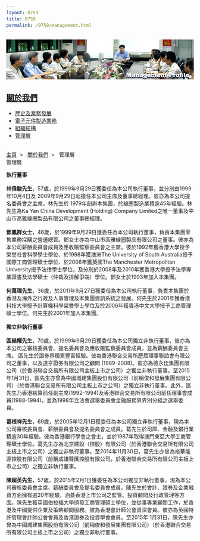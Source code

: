 ```yaml
--- 
layout: 0759 
title: 0759
permalink: /0759/management.html
---
```

<div class="bannerWrap">
   <img src="/dist/assets/0759/img/Management.jpg">
</div>
<div class="contentWrap">
   <div class="leftMenuWrap">
      <div class="leftHeader">
         <h2><a href="about.php">關於我們</a></h2>
      </div>
      <ul class="leftMenu">
         <li><a href="history.php">歷史及業務發展</a></li>
         <li><a href="Manufacturing.php">電子元件製造業務</a></li>
         <li><a href="organization.php">組織結構</a></li>
         <li><a href="management.php">管理層</a></li>
      </ul>
   </div>
   <div class="rightContent">
      <div id="body_right">
         <br>
         <div class="locationBar">
            <a id="link_Home" href="index.aspx?lang=cht">主頁</a>&nbsp;&nbsp;&gt;&nbsp;&nbsp;
            <a id="link_Home" href="about.php">關於我們</a>&nbsp;&nbsp;&gt;&nbsp;&nbsp;
            <span id="l_ContactUs">管理層</span>
         </div>
         <div class="title">
            <span id="l_Hb">管理層</span>
         </div>
         <div>
            <p><strong>執行董事</strong>
               <br>
               <br>
               <strong>林偉駿先生</strong>，57歲，於1999年9月29日獲委任為本公司執行董事，並分別由1999年10月4日及 2009年9月29日起擔任本公司主席及董事總經理。彼亦為本公司提名委員會之主席。林先生於 1979年創辦本集團，於線圈製造業積逾45年經驗。林先生為Ka Yan China Development (Holding) Company Limited之唯一董事及中山市高雅線圈製品有限公司之董事總經理。
               <br>
               <br>
               <strong>鄧鳳群女士</strong>，46歲，於1999年9月29日獲委任為本公司執行董事，負責本集團零售業務採購之營運總管。鄧女士亦為中山市高雅線圈製品有限公司之董事。彼亦為本公司薪酬委員會成員及應收賬監察委員會之主席。彼於1992年獲香港大學授予榮譽社會科學學士學位、於1998年獲澳洲The University of South Australia授予國際工商管理碩士學位、於2006年獲英國The Manchester Metropolitan University授予法律學士學位，及分別於2008年及2010年獲香港大學授予法學專業證書及法學碩士（仲裁及排解爭端）學位。鄧女士於1993年加入本集團。
               <br>
               <br>
               <strong>何萬理先生</strong>，36歲，於2011年9月27日獲委任為本公司執行董事，負責本集團於香港及海外之行政及人事管理及本集團資訊系統之發展。何先生於2001年獲香港科技大學授予計算機科學榮譽學士學位及於2006年獲香港中文大學授予工商管理碩士學位。何先生於2001年加入本集團。
               <br>
               <br>
               <strong>獨立非執行董事</strong>
               <br>
               <br>
               <strong>區燊耀先生</strong>，70歲，於1999年9月29日獲委任為本公司獨立非執行董事，彼亦為本公司之審核委員會、提名委員會及應收賬監察委員會成員，並為薪酬委員會主席。
               區先生於證券界積累豐富經驗。彼為香港聯合交易所歷屆理事聯誼會有限公司之董事，以及道亨證券有限公司之顧問 (1989-2008)。彼亦為德永佳集團有限公司（於香港聯合交易所有限公司主板上市之公司）之獨立非執行董事。至2015年1月31日，區先生亦曾為中國城建集團股份有限公司（前稱俊和發展集團有限公司）（於香港聯合交易所有限公司主板上市之公司）之獨立非執行董事。此外，區先生乃香港結算前任副主席(1992-1994)及香港聯合交易所有限公司前任理事會成員(1988-1994)，並為1998年立法會選舉委員會金融服務界界別分組之選舉委員。
               <br>
               <br>
               <strong>葛根祥先生</strong>，69歲，於2005年12月1日獲委任為本公司獨立非執行董事，現為本公司審核委員會、薪酬委員會及提名委員會之成員。葛先生於司庫、金融及銀行業積逾30年經驗。彼為香港銀行學會之會士，並於1987年取得澳門東亞大學工商管理碩士學位。葛先生亦為北京建設（控股）有限公司（於香港聯合交易所有限公司主板上市之公司）之獨立非執行董事。至2014年11月30日，葛先生亦曾為裕華能源控股有限公司（前稱成謙聲匯控股有限公司，於香港聯合交易所有限公司主板上市之公司）之獨立非執行董事。
               <br>
               <br>
               <strong>陳超英先生</strong>，57歲，於2015年2月1日獲委任為本公司獨立非執行董事，現為本公司審核委員會主席、薪酬委員會及提名委員會成員。陳先生於會計、證券及企業融資方面擁有逾20年經驗，涵蓋香港上市公司之監管、投資顧問及行政管理等方面。陳先生獲英國伯拉福大學頒發工商管理碩士學位，並從事專業顧問工作，於香港及中國提供企業及策略顧問服務。彼為香港會計師公會資深會員。彼亦為英國特許管理會計師公會會員及香港證券及投資學會會員。至2015年 1月31日，陳先生亦曾為中國城建集團股份有限公司（前稱俊和發展集團有限公司）（於香港聯合交易所有限公司主板上市之公司）之獨立非執行董事。
            </p>
         </div>
      </div>
   </div>
   <div class="clear"></div>
</div>